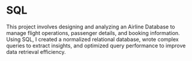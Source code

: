 # SQL
This project involves designing and analyzing an Airline Database to manage flight operations, passenger details, and booking information. Using SQL, I created a normalized relational database, wrote complex queries to extract insights, and optimized query performance to improve data retrieval efficiency.
